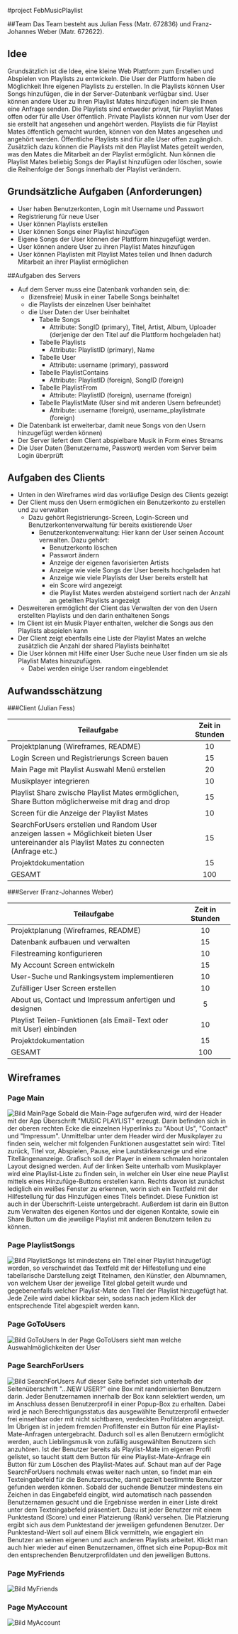 #project FebMusicPlaylist

##Team
Das Team besteht aus Julian Fess (Matr. 672836) und Franz-Johannes Weber 
(Matr. 672622).


## Idee
Grundsätzlich ist die Idee, eine kleine Web Plattform zum Erstellen und Abspielen von Playlists 
zu entwickeln. Die User der Plattform haben die Möglichkeit Ihre eigenen Playlists zu erstellen.
In die Playlists können User Songs hinzufügen, die in der Server-Datenbank verfügbar sind.
User können andere User zu Ihren Playlist Mates hinzufügen indem sie Ihnen eine Anfrage senden.
Die Playlists sind entweder privat, für Playlist Mates offen oder für alle User öffentlich. Private Playlists können nur vom
User der sie erstellt hat angesehen und angehört werden. Playlists die für Playlist Mates öffentlich gemacht wurden, können von 
den Mates angesehen und angehört werden. Öffentliche Playlists sind für alle User offen zugänglich. Zusätzlich dazu 
können die Playlists mit den Playlist Mates geteilt werden, was den Mates die Mitarbeit an der Playlist ermöglicht. 
Nun können die Playlist Mates beliebig Songs der Playlist hinzufügen oder löschen, sowie die Reihenfolge der Songs 
innerhalb der Playlist verändern.


## Grundsätzliche Aufgaben (Anforderungen)

- User haben Benutzerkonten, Login mit Username und Passwort
- Registrierung für neue User
- User können Playlists erstellen
- User können Songs einer Playlist hinzufügen
- Eigene Songs der User können der Plattform hinzugefügt werden.
- User können andere User zu ihren Playlist Mates hinzufügen
- User können Playlisten mit Playlist Mates teilen und Ihnen dadurch Mitarbeit an ihrer Playlist ermöglichen  


##Aufgaben des Servers

- Auf dem Server muss eine Datenbank vorhanden sein, die:
    - (lizensfreie) Musik in einer Tabelle Songs beinhaltet 
    - die Playlists der einzelnen User beinhaltet
    - die User Daten der User beinhaltet 
        - Tabelle Songs 
            - Attribute:  SongID (primary), Titel, Artist, Album, Uploader (derjenige der den Titel auf die Plattform hochgeladen hat)
        - Tabelle Playlists
            - Attribute: PlaylistID (primary), Name 
        - Tabelle User
            - Attribute: username (primary), password
        - Tabelle PlaylistContains
            - Attribute: PlaylistID (foreign), SongID (foreign)
        - Tabelle PlaylistFrom
            - Attribute: PlaylistID (foreign), username (foreign)
        - Tabelle PlaylistMate (User sind mit anderen Usern befreundet)
            - Attribute: username (foreign), username_playlistmate (foreign) 
- Die Datenbank ist erweiterbar, damit neue Songs von den Usern hinzugefügt werden
können)
- Der Server liefert dem Client abspielbare Musik in Form eines Streams
- Die User Daten (Benutzername, Passwort) werden vom Server beim Login überprüft


## Aufgaben des Clients

- Unten in den Wireframes wird das vorläufige Design des Clients gezeigt
- Der Client muss den Usern ermöglichen ein Benutzerkonto zu erstellen und zu verwalten
    - Dazu gehört Registrierungs-Screen, Login-Screen und Benutzerkontenverwaltung für bereits 
    existierende User
        - Benutzerkontenverwaltung: Hier kann der User seinen Account verwalten. Dazu gehört:
            - Benutzerkonto löschen
            - Passwort ändern
            - Anzeige der eigenen favorisierten Artists 
            - Anzeige wie viele Songs der User bereits hochgeladen hat
            - Anzeige wie viele Playlists der User bereits erstellt hat
            - ein Score wird angezeigt 
            - die Playlist Mates werden absteigend sortiert nach der Anzahl an geteilten Playlists 
            angezeigt
- Desweiteren ermöglicht der Client das Verwalten der von den Usern erstellten Playlists und den darin
enthaltenen Songs
- Im Client ist ein Musik Player enthalten, welcher die Songs aus den Playlists abspielen
kann
- Der Client zeigt ebenfalls eine Liste der Playlist Mates an welche zusätzlich die Anzahl der shared Playlists
beinhaltet
- Die User können mit Hilfe einer User Suche neue User finden um sie als Playlist Mates hinzuzufügen.
    - Dabei werden einige User random eingeblendet

## Aufwandsschätzung

###Client (Julian Fess)

| Teilaufgabe   | Zeit in Stunden |
|----------|:-------------:|
| Projektplanung (Wireframes, README)  | 10 |
| Login Screen und Registrierungs Screen bauen| 15 |
| Main Page mit Playlist Auswahl Menü erstellen | 20 | 
| Musikplayer integrieren| 10 |
| Playlist Share zwische Playlist Mates ermöglichen, Share Button möglicherweise mit drag and drop | 15 |
| Screen für die Anzeige der Playlist Mates | 10 |
| SearchForUsers erstellen und Random User anzeigen lassen + Möglichkeit bieten User untereinander als Playlist Mates zu connecten (Anfrage etc.)| 15 |
| Projektdokumentation | 15 |
| GESAMT | 100 |

###Server (Franz-Johannes Weber)

| Teilaufgabe   | Zeit in Stunden |
|----------|:-------------:|
| Projektplanung (Wireframes, README) | 10 |
| Datenbank aufbauen und verwalten | 15 |
| Filestreaming konfigurieren | 10 |
| My Account Screen entwickeln | 15 |
| User-Suche und Rankingsystem implementieren | 10 |
| Zufälliger User Screen erstellen | 10 |
| About us, Contact und Impressum anfertigen und designen | 5 |
| Playlist Teilen-Funktionen (als Email-Text oder mit User) einbinden | 10 |
| Projektdokumentation | 15 |
| GESAMT | 100 |

## Wireframes

### Page Main
![Bild MainPage](./Wireframes/Page0_MainPage.png "MainPage")
Sobald die Main-Page aufgerufen wird, wird der Header mit der App Überschrift
"MUSIC PLAYLIST" erzeugt. Darin befinden sich in der oberen rechten Ecke die einzelnen 
Hyperlinks zu "About Us", "Contact" und "Impressum".
Unmittelbar unter dem Header wird der Musikplayer zu finden sein, welcher mit folgenden
Funktionen ausgestattet sein wird: Titel zurück, Titel vor, Abspielen, Pause, eine Lautstärkeanzeige und
eine Titellängenanzeige. Grafisch soll der Player in einem schmalen horizontalen Layout designed werden.
Auf der linken Seite unterhalb vom Musikplayer wird eine Playlist-Liste zu finden sein, in welcher ein User eine
neue Playlist mittels eines Hinzufüge-Buttons erstellen kann.
Rechts davon ist zunächst lediglich ein weißes Fenster zu erkennen, worin sich ein Textfeld mit der Hilfestellung für das
Hinzufügen eines Titels befindet. Diese Funktion ist auch in der Überschrift-Leiste untergebracht. Außerdem ist darin
ein Button zum Verwalten des eigenen Kontos und der eigenen Kontakte, sowie ein Share Button um die jeweilige 
Playlist mit anderen Benutzern teilen zu können.
                           
### Page PlaylistSongs
![Bild PlaylistSongs](./Wireframes/Page1_PlaylistSongs.png "PlaylistSongs") 
Ist mindestens ein Titel einer Playlist hinzugefügt worden, so verschwindet das Textfeld mit der Hilfestellung
und eine tabellarische Darstellung zeigt Titelnamen, den Künstler, den Albumnamen, von welchem User der jeweilige
Titel global geteilt wurde und gegebenenfalls welcher Playlist-Mate den Titel der Playlist hinzugefügt hat.
Jede Zeile wird dabei klickbar sein, sodass nach jedem Klick der entsprechende Titel abgespielt werden kann.

### Page GoToUsers
![Bild GoToUsers](./Wireframes/Page2_GoToUsers.png "GoToUsers") 
In der Page GoToUsers sieht man welche Auswahlmöglichkeiten der User
### Page SearchForUsers
![Bild SearchForUsers](./Wireframes/Page3_SearchForUsers.png "SearchForUsers")
Auf dieser Seite befindet sich unterhalb der Seitenüberschrift "...NEW USER?" eine Box mit randomisierten Benutzern darin.
Jeder Benutzernamen innerhalb der Box kann selektiert werden, um im Anschluss dessen Benutzerprofil in einer Popup-Box zu erhalten.
Dabei wird je nach Berechtigungsstatus das ausgewählte Benutzerprofil entweder frei einsehbar oder mit nicht sichtbaren, 
verdeckten Profildaten angezeigt. Im Übrigen ist in jedem fremden Profilfenster ein Button für eine Playlist-Mate-Anfragen
untergebracht. Dadurch soll es allen Benutzern ermöglicht werden, auch Lieblingsmusik von zufällig ausgewählten Benutzern
sich anzuhören. Ist der Benutzer bereits als Playlist-Mate im eigenen Profil gelistet, so taucht statt dem Button für eine
Playlist-Mate-Anfrage ein Button für zum Löschen des Playlist-Mates auf.
Schaut man auf der Page SearchForUsers nochmals etwas weiter nach unten, so findet man ein Texteingabefeld für die
Benutzersuche, damit gezielt bestimmte Benutzer gefunden werden können. Sobald der suchende Benutzer mindestens ein Zeichen
in das Eingabefeld eingibt, wird automatisch nach passenden Benutzernamen gesucht und die Ergebnisse werden in einer Liste direkt
unter dem Texteingabefeld präsentiert. Dazu ist jeder Benutzer mit einem Punktestand (Score) und einer Platzierung (Rank)
versehen. Die Platzierung ergibt sich aus dem Punktestand der jeweiligen gefundenen Benutzer. Der Punktestand-Wert soll auf einem
Blick vermitteln, wie engagiert ein Benutzer an seinen eigenen und auch anderen Playlists arbeitet. Klickt man auch hier wieder
auf einen Benutzernamen, öffnet sich eine Popup-Box mit den entsprechenden Benutzerprofildaten und den jeweiligen Buttons.

### Page MyFriends
![Bild MyFriends](./Wireframes/Page4_MyFriends.png "MyFriends")
### Page MyAccount
![Bild MyAccount](./Wireframes/Page5_MyAccount.png "MyAccount")

